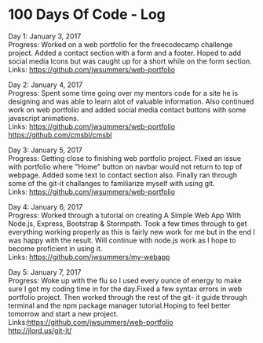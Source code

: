 # 100 Days Of Code - Log

Day 1: January 3, 2017 <br>
Progress: Worked on a web portfolio for the freecodecamp challenge project. Added a contact section with a form and a footer.
Hoped to add social media Icons but was caught up for a short while on the form section. <br>
Links: https://github.com/jwsummers/web-portfolio

Day 2: January 4, 2017 <br>
Progress: Spent some time going over my mentors code for a site he is designing and was able to learn alot of valuable information. Also continued work on web portfolio and added social media contact buttons with some javascript animations.<br>
Links: https://github.com/jwsummers/web-portfolio <br>
       https://github.com/cmsbl/cmsbl

Day 3: January 5, 2017 <br>
Progress: Getting close to finishing web portfolio project. Fixed an issue with portfolio where "Home" button on navbar would not return to top of webpage. Added some text to contact section also. Finally ran through some of the git-it challanges to familiarize myself with using git.<br>
Links: https://github.com/jwsummers/web-portfolio

Day 4: January 6, 2017 <br>
Progress: Worked through a tutorial on creating A Simple Web App With Node.js, Express, Bootstrap & Stormpath. Took a few times through to get everything working properly as this is fairly new work for me but in the end I was happy with the result. Will continue with node.js work as I hope to become proficient in using it. <br>
Links: https://github.com/jwsummers/my-webapp

Day 5: January 7, 2017 <br>
Progress: Woke up with the flu so I used every ounce of energy to make sure I got my coding time in for the day.Fixed a few syntax errors in web portfolio project. Then worked through the rest of the git- it guide through terminal and the npm package manager tutorial.Hoping to feel better tomorrow and start a new project.<br>
Links:https://github.com/jwsummers/web-portfolio <br>
http://jlord.us/git-it/
